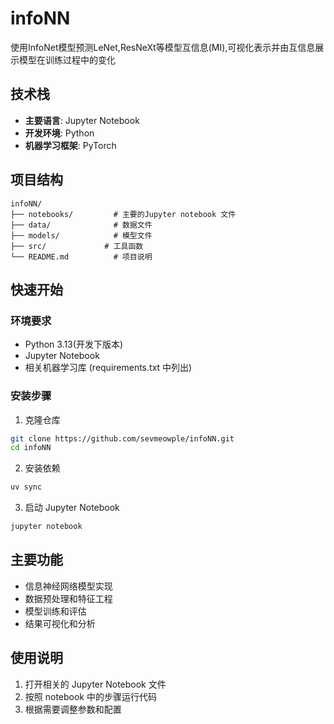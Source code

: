 # infoNN

使用InfoNet模型预测LeNet,ResNeXt等模型互信息(MI),可视化表示并由互信息展示模型在训练过程中的变化

## 技术栈

- **主要语言**: Jupyter Notebook
- **开发环境**: Python
- **机器学习框架**: PyTorch

## 项目结构

```
infoNN/
├── notebooks/         # 主要的Jupyter notebook 文件
├── data/              # 数据文件
├── models/            # 模型文件
├── src/             # 工具函数
└── README.md          # 项目说明
```

## 快速开始

### 环境要求

- Python 3.13(开发下版本)
- Jupyter Notebook
- 相关机器学习库 (requirements.txt 中列出)

### 安装步骤

1. 克隆仓库
```bash
git clone https://github.com/sevmeowple/infoNN.git
cd infoNN
```

2. 安装依赖
```bash
uv sync
```

3. 启动 Jupyter Notebook
```bash
jupyter notebook
```

## 主要功能

- 信息神经网络模型实现
- 数据预处理和特征工程
- 模型训练和评估
- 结果可视化和分析

## 使用说明

1. 打开相关的 Jupyter Notebook 文件
2. 按照 notebook 中的步骤运行代码
3. 根据需要调整参数和配置
